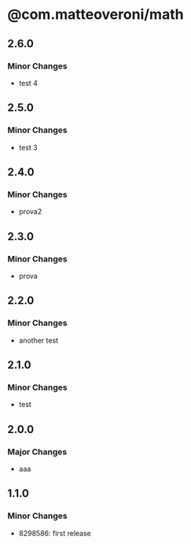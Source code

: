 # @com.matteoveroni/math

## 2.6.0

### Minor Changes

- test 4

## 2.5.0

### Minor Changes

- test 3

## 2.4.0

### Minor Changes

- prova2

## 2.3.0

### Minor Changes

- prova

## 2.2.0

### Minor Changes

- another test

## 2.1.0

### Minor Changes

- test

## 2.0.0

### Major Changes

- aaa

## 1.1.0

### Minor Changes

- 8298586: first release
